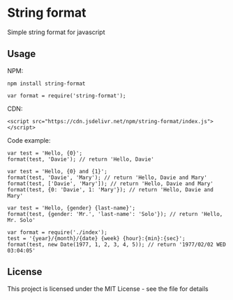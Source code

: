 # String format

Simple string format for javascript

## Usage

NPM:

```
npm install string-format

var format = require('string-format');
```

CDN:

```
<script src="https://cdn.jsdelivr.net/npm/string-format/index.js"></script>
```

Code example:

```
var test = 'Hello, {0}';
format(test, 'Davie'); // return 'Hello, Davie'

var test = 'Hello, {0} and {1}';
format(test, 'Davie', 'Mary'); // return 'Hello, Davie and Mary'
format(test, ['Davie', 'Mary']); // return 'Hello, Davie and Mary'
format(test, {0: 'Davie', 1: 'Mary'}); // return 'Hello, Davie and Mary'

var test = 'Hello, {gender} {last-name}';
format(test, {gender: 'Mr.', 'last-name': 'Solo'}); // return 'Hello, Mr. Solo'

var format = require('./index');
test = '{year}/{month}/{date} {week} {hour}:{min}:{sec}';
format(test, new Date(1977, 1, 2, 3, 4, 5)); // return '1977/02/02 WED 03:04:05'
```

## License

This project is licensed under the MIT License - see the <LICENSE> file for details

